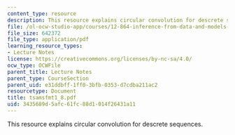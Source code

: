 ```yaml
---
content_type: resource
description: This resource explains circular convolution for descrete sequences.
file: /ol-ocw-studio-app/courses/12-864-inference-from-data-and-models-spring-2005/3435689d5afc61fc88d1014f26431a11_tsamsfmt1_8.pdf
file_size: 642372
file_type: application/pdf
learning_resource_types:
- Lecture Notes
license: https://creativecommons.org/licenses/by-nc-sa/4.0/
ocw_type: OCWFile
parent_title: Lecture Notes
parent_type: CourseSection
parent_uid: e31ddbff-1ff0-3bfb-0353-d7cdba211ac2
resourcetype: Document
title: tsamsfmt1_8.pdf
uid: 3435689d-5afc-61fc-88d1-014f26431a11
---
```

This resource explains circular convolution for descrete sequences.